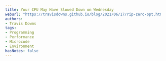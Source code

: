 ```yaml
---
title: Your CPU May Have Slowed Down on Wednesday
weburl: "https://travisdowns.github.io/blog/2021/06/17/rip-zero-opt.html"
authors:
- Travis Downs
tags:
- Programming
- Performance
- Microcode
- Environment
hasNotes: false
---
```

